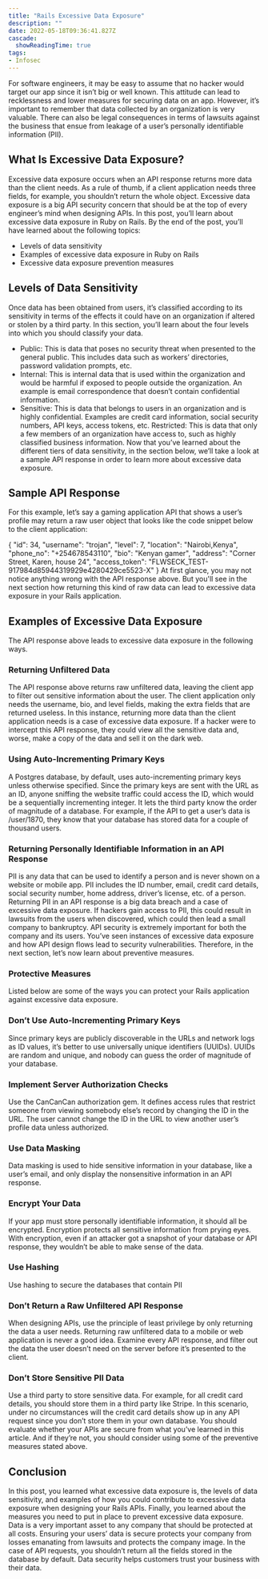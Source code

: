 ```yaml
---
title: "Rails Excessive Data Exposure"
description: ""
date: 2022-05-18T09:36:41.827Z
cascade:
  showReadingTime: true
tags:
- Infosec
---
```


For software engineers, it may be easy to assume that no hacker would target our app since it isn’t big or well known. This attitude can lead to recklessness and lower measures for securing data on an app. However, it’s important to remember that data collected by an organization is very valuable. There can also be legal consequences in terms of lawsuits against the business that ensue from leakage of a user’s personally identifiable information (PII).

## What Is Excessive Data Exposure?
 
Excessive data exposure occurs when an API response returns more data than the client needs. As a rule of thumb, if a client application needs three fields, for example, you shouldn’t return the whole object. Excessive data exposure is a big API security concern that should be at the top of every engineer’s mind when designing APIs.
In this post, you’ll learn about excessive data exposure in Ruby on Rails. By the end of the post, you’ll have learned about the following topics:

- Levels of data sensitivity
- Examples of excessive data exposure in Ruby on Rails
- Excessive data exposure prevention measures
  
## Levels of Data Sensitivity

Once data has been obtained from users, it’s classified according to its sensitivity in terms of the effects it could have on an organization if altered or stolen by a third party. In this section, you’ll learn about the four levels into which you should classify your data.

- Public: This is data that poses no security threat when presented to the general public. This includes data such as workers’ directories, password validation prompts, etc.
- Internal: This is internal data that is used within the organization and would be harmful if exposed to people outside the organization. An example is email correspondence that doesn’t contain confidential information.
- Sensitive: This is data that belongs to users in an organization and is highly confidential. Examples are credit card information, social security numbers, API keys, access tokens, etc.
Restricted: This is data that only a few members of an organization have access to, such as highly classified business information.
Now that you’ve learned about the different tiers of data sensitivity, in the section below, we’ll take a look at a sample API response in order to learn more about excessive data exposure.

## Sample API Response

For this example, let’s say a gaming application API that shows a user’s profile may return a raw user object that looks like the code snippet below to the client application:

{
 "id": 34,
 "username": "trojan",
 "level": 7,
 "location": "Nairobi,Kenya",
 "phone_no": "+254678543110",
 "bio": "Kenyan gamer",
 "address": "Corner Street, Karen, house 24",
 "access_token": "FLWSECK_TEST-917984d85944319929e4280429ce5523-X"
 }
At first glance, you may not notice anything wrong with the API response above. But you'll see in the next section how returning this kind of raw data can lead to excessive data exposure in your Rails application.

## Examples of Excessive Data Exposure

The API response above leads to excessive data exposure in the following ways.

### Returning Unfiltered Data

The API response above returns raw unfiltered data, leaving the client app to filter out sensitive information about the user. The client application only needs the username, bio, and level fields, making the extra fields that are returned useless. In this instance, returning more data than the client application needs is a case of excessive data exposure.
If a hacker were to intercept this API response, they could view all the sensitive data and, worse, make a copy of the data and sell it on the dark web.

### Using Auto-Incrementing Primary Keys

A Postgres database, by default, uses auto-incrementing primary keys unless otherwise specified. Since the primary keys are sent with the URL as an ID, anyone sniffing the website traffic could access the ID, which would be a sequentially incrementing integer. It lets the third party know the order of magnitude of a database. For example, if the API to get a user’s data is /user/1870, they know that your database has stored data for a couple of thousand users.

### Returning Personally Identifiable Information in an API Response

PII is any data that can be used to identify a person and is never shown on a website or mobile app. PII includes the ID number, email, credit card details, social security number, home address, driver’s license, etc. of a person. Returning PII in an API response is a big data breach and a case of excessive data exposure. If hackers gain access to PII, this could result in lawsuits from the users when discovered, which could then lead a small company to bankruptcy. API security is extremely important for both the company and its users.
You’ve seen instances of excessive data exposure and how API design flows lead to security vulnerabilities. Therefore, in the next section, let’s now learn about preventive measures.

### Protective Measures

Listed below are some of the ways you can protect your Rails application against excessive data exposure.

### Don’t Use Auto-Incrementing Primary Keys

Since primary keys are publicly discoverable in the URLs and network logs as ID values, it’s better to use universally unique identifiers (UUIDs). UUIDs are random and unique, and nobody can guess the order of magnitude of your database.

### Implement Server Authorization Checks

Use the CanCanCan authorization gem. It defines access rules that restrict someone from viewing somebody else’s record by changing the ID in the URL. The user cannot change the ID in the URL to view another user’s profile data unless authorized.

### Use Data Masking

Data masking is used to hide sensitive information in your database, like a user’s email, and only display the nonsensitive information in an API response.

### Encrypt Your Data

If your app must store personally identifiable information, it should all be encrypted. Encryption protects all sensitive information from prying eyes. With encryption, even if an attacker got a snapshot of your database or API response, they wouldn’t be able to make sense of the data.

### Use Hashing

Use hashing to secure the databases that contain PII

### Don’t Return a Raw Unfiltered API Response

When designing APIs, use the principle of least privilege by only returning the data a user needs. Returning raw unfiltered data to a mobile or web application is never a good idea. Examine every API response, and filter out the data the user doesn’t need on the server before it’s presented to the client.

### Don’t Store Sensitive PII Data

Use a third party to store sensitive data. For example, for all credit card details, you should store them in a third party like Stripe. In this scenario, under no circumstances will the credit card details show up in any API request since you don’t store them in your own database.
You should evaluate whether your APIs are secure from what you’ve learned in this article. And if they’re not, you should consider using some of the preventive measures stated above.

## Conclusion

In this post, you learned what excessive data exposure is, the levels of data sensitivity, and examples of how you could contribute to excessive data exposure when designing your Rails APIs. Finally, you learned about the measures you need to put in place to prevent excessive data exposure.
Data is a very important asset to any company that should be protected at all costs. Ensuring your users’ data is secure protects your company from losses emanating from lawsuits and protects the company image. In the case of API requests, you shouldn’t return all the fields stored in the database by default. Data security helps customers trust your business with their data.